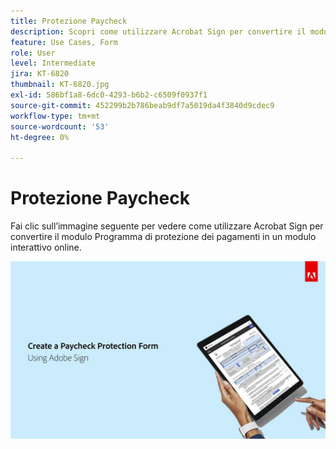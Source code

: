 ```yaml
---
title: Protezione Paycheck
description: Scopri come utilizzare Acrobat Sign per convertire il modulo Programma di protezione dei pagamenti in un modulo interattivo online
feature: Use Cases, Form
role: User
level: Intermediate
jira: KT-6820
thumbnail: KT-6820.jpg
exl-id: 586bf1a8-6dc0-4293-b6b2-c6509f0937f1
source-git-commit: 452299b2b786beab9df7a5019da4f3840d9cdec9
workflow-type: tm+mt
source-wordcount: '53'
ht-degree: 0%

---
```


# Protezione Paycheck

Fai clic sull’immagine seguente per vedere come utilizzare Acrobat Sign per convertire il modulo Programma di protezione dei pagamenti in un modulo interattivo online.

[![Procedura dettagliata per l&#39;acquisizione dei pagamenti](../assets/Paycheck.jpg)](https://acrobatusers.com/paycheck-protection-program-resource-hub/walkthrough/)
